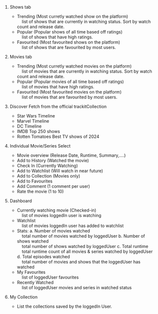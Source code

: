 1. Shows tab
    - Trending (Most curretly watched show on the platform)<br/>
        &nbsp;&nbsp;&nbsp;&nbsp;list of shows that are currently in watching status. Sort by watch count and release date.
    - Popular (Popular shows of all time based off ratings)<br/>
        &nbsp;&nbsp;&nbsp;&nbsp;list of shows that have high ratings.
    - Favourited (Most favourited shows on the platform)<br/>
        &nbsp;&nbsp;&nbsp;&nbsp;list of shows that are favourited by most users.

2. Movies tab
    - Trending (Most curretly watched movies on the platform)<br/>
        &nbsp;&nbsp;&nbsp;&nbsp;list of movies that are currently in watching status. Sort by watch count and release date.
    - Popular (Popular movies of all time based off ratings)<br/>
        &nbsp;&nbsp;&nbsp;&nbsp;list of movies that have high ratings.
    - Favourited (Most favourited movies on the platform)<br/>
        &nbsp;&nbsp;&nbsp;&nbsp;list of movies that are favourited by most users.

3. Discover
    Fetch from the official trackitCollection
    - Star Wars Timeline
    - Marvel Timeline
    - DC Timeline
    - IMDB Top 250 shows
    - Rotten Tomatoes Best TV shows of 2024

4. Individual Movie/Series Select
    - Movie overview (Release Date, Runtime, Summary,....)
    - Add to History (Watched the movie)
    - Check In (Currently Watching)
    - Add to Watchlist (Will watch in near future)
    - Add to Collection (Movies only)
    - Add to Favourites
    - Add Comment (1 comment per user)
    - Rate the movie (1 to 10)

5. Dashboard
    - Currently watching movie (Checked-in)<br/>
        &nbsp;&nbsp;&nbsp;&nbsp;list of movies loggedIn user is watching
    - Watchlist<br/>
        &nbsp;&nbsp;&nbsp;&nbsp;list of movies loggedIn user has added to watchlist
    - Stats:
        a. Number of movies watched<br/>
            &nbsp;&nbsp;&nbsp;&nbsp;total number of movies watched by loggedUser
        b. Number of shows watched<br/>
            &nbsp;&nbsp;&nbsp;&nbsp;total number of shows watched by loggedUser
        c. Total runtime<br/>
            &nbsp;&nbsp;&nbsp;&nbsp;total runtime count of all movies & series watched by loggedUser
        d. Total episodes watched<br/>
            &nbsp;&nbsp;&nbsp;&nbsp;total number of movies and shows that the loggedUser has watched
    - My Favourites<br/>
        &nbsp;&nbsp;&nbsp;&nbsp;list of loggedUser favourites
    - Recently Watched<br/>
        &nbsp;&nbsp;&nbsp;&nbsp;list of loggedUser movies and series in watched status

6. My Collection
    - List the collections saved by the loggedIn User.